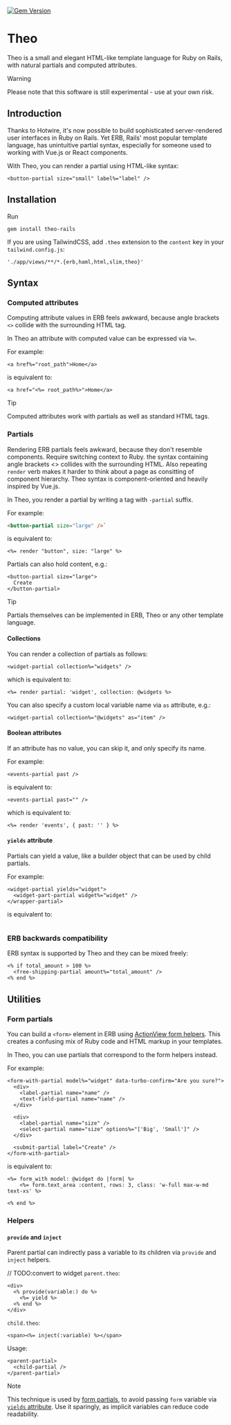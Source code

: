[![Gem Version](https://badge.fury.io/rb/theo-rails.svg)](https://badge.fury.io/rb/theo-rails)

# Theo
Theo is a small and elegant HTML-like template language for Ruby on Rails, with natural partials and computed attributes.

> [!WARNING]
> Please note that this software is still experimental - use at your own risk.


## Introduction

Thanks to Hotwire, it's now possible to build sophisticated server-rendered user interfaces in Ruby on Rails. Yet ERB, Rails' most popular template language, has unintuitive partial syntax, especially for someone used to working with Vue.js or React components.

With Theo, you can render a partial using HTML-like syntax:
```
<button-partial size="small" label%="label" />
```


## Installation

Run

    gem install theo-rails

If you are using TailwindCSS, add `.theo` extension to the `content` key in your `tailwind.config.js`:

    './app/views/**/*.{erb,haml,html,slim,theo}'


## Syntax


### Computed attributes

Computing attribute values in ERB feels awkward, because angle brackets `<>` collide with the surrounding HTML tag.

In Theo an attribute with computed value can be expressed via `%=`.

For example:
```
<a href%="root_path">Home</a>
```
is equivalent to:
```
<a href="<%= root_path%>">Home</a>
```
> [!TIP]  
> Computed attributes work with partials as well as standard HTML tags.


### Partials

Rendering ERB partials feels awkward, because they don't resemble components. 
Require switching context to Ruby.
the syntax containing angle brackets <> collides with the surrounding HTML.
Also repeating `render` verb makes it harder to think about a page as consitting of component hierarchy.
Theo syntax is component-oriented and heavily inspired by Vue.js.

In Theo, you render a partial by writing a tag with `-partial` suffix. 

For example:
```html
<button-partial size="large" />`
```
is equivalent to:
```erb
<%= render "button", size: "large" %>
```

Partials can also hold content, e.g.:
```
<button-partial size="large">
  Create
</button-partial>
```

> [!TIP]
> Partials themselves can be implemented in ERB, Theo or any other template language.


#### Collections

You can render a collection of partials as follows:
```
<widget-partial collection%="widgets" />
```
which is equivalent to:
```
<%= render partial: 'widget', collection: @widgets %>
```

You can also specify a custom local variable name via `as` attribute, e.g.:
```
<widget-partial collection%="@widgets" as="item" />
```


#### Boolean attributes

If an attribute has no value, you can skip it, and only specify its name.

For example:
```
<events-partial past />
```
is equivalent to:
```
<events-partial past="" />
```
which is equivalent to:
```
<%= render 'events', { past: '' } %>
```

#### `yields` attribute

Partials can yield a value, like a builder object that can be used by child partials.

For example:
```
<widget-partial yields="widget">
  <widget-part-partial widget%="widget" />
</wrapper-partial>
```
is equivalent to:
```
```


### ERB backwards compatibility

ERB syntax is supported by Theo and they can be mixed freely:
```
<% if total_amount > 100 %>
  <free-shipping-partial amount%="total_amount" />
<% end %>
```

## Utilities

### Form partials

You can build a `<form>` element in ERB using [ActionView form helpers](https://guides.rubyonrails.org/form_helpers.html). This creates a confusing mix of Ruby code and HTML markup in your templates.

In Theo, you can use partials that correspond to the form helpers instead.

For example:
```
<form-with-partial model%="widget" data-turbo-confirm="Are you sure?">
  <div>
    <label-partial name="name" />
    <text-field-partial name="name" />
  </div>

  <div>
    <label-partial name="size" />
    <select-partial name="size" options%="['Big', 'Small']" />
  </div>

  <submit-partial label="Create" />
</form-with-partial>
```
is equivalent to:
```
<%= form_with model: @widget do |form| %>
    <%= form.text_area :content, rows: 3, class: 'w-full max-w-md text-xs' %>

<% end %>
```


### Helpers

#### `provide` and `inject`

Parent partial can indirectly pass a variable to its children via `provide` and `inject` helpers.

// TODO:convert to widget
`parent.theo`:
```erb
<div>
  <% provide(variable:) do %>
    <%= yield %>
  <% end %>
</div>
```

`child.theo`:
```
<span><%= inject(:variable) %></span>
```

Usage:
```
<parent-partial>
  <child-partial />
</parent-partial>
```

> [!NOTE]
> This technique is used by [form partials](#form-partials), to avoid passing `form` variable via [`yields` attribute](#yields-attribute). Use it sparingly, as implicit variables can reduce code readability. 
